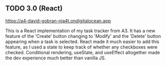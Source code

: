 ## TODO 3.0 (React)

https://a4-david-gobran-nja4t.ondigitalocean.app

This is a React implementation of my task tracker from A3. It has a new feature of the 'Create' button changing to 'Modify' and the 'Delete' button appearing when a task is selected. React made it much easier to add this feature, as I used a state to keep track of whether any checkboxes were checked. Conditional rendering, useState, and useEffect altogether made the dev experience much better than vanilla JS.

